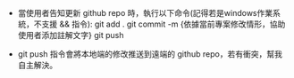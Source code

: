 - 當使用者告知更新 github repo 時，執行以下命令(記得若是windows作業系統，不支援 && 指令):
git add .
git commit -m {依據當前專案修改情形，協助使用者添加註解文字}
git push

- git push 指令會將本地端的修改推送到遠端的 github repo，若有衝突，幫我自主解決。